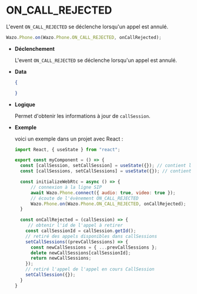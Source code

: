 # ON_CALL_REJECTED

L'event `ON_CALL_REJECTED` se déclenche lorsqu'un appel est annulé.

```js
Wazo.Phone.on(Wazo.Phone.ON_CALL_REJECTED, onCallRejected);
```

<div class="useless-tab-container">

- **Déclenchement**

  L'event `ON_CALL_REJECTED` se déclenche lorsqu'un appel est annulé.

- **Data**

  ```json
  {
  
  }
  ```

- **Logique**

  Permet d'obtenir les informations à jour de `callSession`.

- **Exemple**

  voici un exemple dans un projet avec React :
  
  ```js
  import React, { useState } from "react";
  
  export const myComponent = () => {
    const [callSession, setCallSession] = useState({}); // contient l'appel actif
    const [callSessions, setCallSessions] = useState({}); // contient l'ensemble des appels (en cours et disponible)

    const initializeWebRtc = async () => {
        // connexion à la ligne SIP
        await Wazo.Phone.connect({ audio: true, video: true });
        // écoute de l'évènement ON_CALL_REJECTED
        Wazo.Phone.on(Wazo.Phone.ON_CALL_REJECTED, onCallRejected);
    }

    const onCallRejected = (callSession) => {
       // obtenir l'id de l'appel à retirer
      const callSessionId = callSession.getId();
      // retiré des appels disponibles dans callSessions
      setCallSessions((prevCallSessions) => {
        const newCallSessions = { ...prevCallSessions };
        delete newCallSessions[callSessionId];
        return newCallSessions;
      });
      // retiré l'appel de l'appel en cours CallSession
      setCallSession({});
    }
  }
  ```

</div>